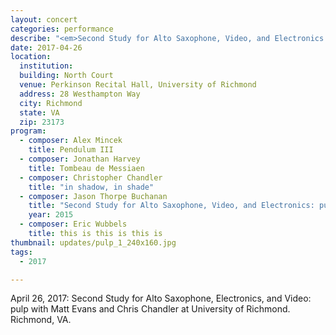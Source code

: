 ```yaml
---
layout: concert
categories: performance
describe: "<em>Second Study for Alto Saxophone, Video, and Electronics: pulp</em> (2015), Matt Evans."
date: 2017-04-26
location:
  institution:
  building: North Court
  venue: Perkinson Recital Hall, University of Richmond
  address: 28 Westhampton Way
  city: Richmond
  state: VA
  zip: 23173
program:
  - composer: Alex Mincek
    title: Pendulum III
  - composer: Jonathan Harvey
    title: Tombeau de Messiaen
  - composer: Christopher Chandler
    title: "in shadow, in shade"
  - composer: Jason Thorpe Buchanan
    title: "Second Study for Alto Saxophone, Video, and Electronics: pulp"
    year: 2015
  - composer: Eric Wubbels
    title: this is this is this is
thumbnail: updates/pulp_1_240x160.jpg
tags:
  - 2017

---
```


April 26, 2017: Second Study for Alto Saxophone, Electronics, and Video: pulp with Matt Evans and Chris Chandler at University of Richmond. Richmond, VA.
